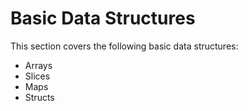 # Basic Data Structures

This section covers the following basic data structures:

*   Arrays
*   Slices
*   Maps
*   Structs
